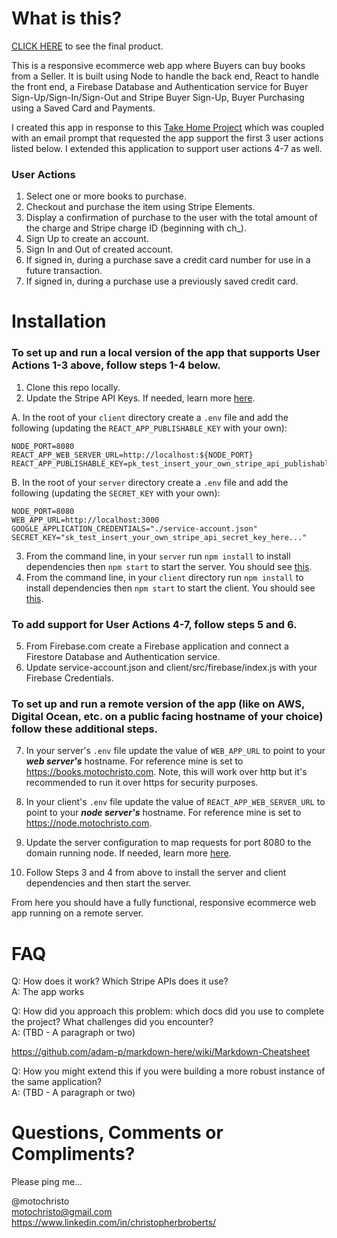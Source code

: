 # What is this?

<a href="https://books.motochristo.com">CLICK HERE</a> to see the final product.

This is a responsive ecommerce web app where Buyers can buy books from a Seller. It is built using Node to handle the back end, React to handle the front end, a Firebase Database and Authentication service for Buyer Sign-Up/Sign-In/Sign-Out and Stripe Buyer Sign-Up, Buyer Purchasing using a Saved Card and Payments.  

I created this app in response to this <a href="https://github.com/mattmitchell6/sa-takehome-project-node">Take Home Project<a/> which was coupled with an email prompt that requested the app support the first 3 user actions listed below. I extended this application to support user actions 4-7 as well.

### User Actions
1. Select one or more books to purchase.
2. Checkout and purchase the item using Stripe Elements.
3. Display a confirmation of purchase to the user with the total amount of the charge and Stripe charge ID (beginning with ch_).
4. Sign Up to create an account.
5. Sign In and Out of created account.
6. If signed in, during a purchase save a credit card number for use in a future transaction.
7. If signed in, during a purchase use a previously saved credit card.

# Installation
  
### To set up and run a local version of the app that supports User Actions 1-3 above, follow steps 1-4 below.

1. Clone this repo locally.
2. Update the Stripe API Keys.  If needed, learn more <a href="https://bit.ly/2V2NAgQ">here</a>.

A. In the root of your `client` directory create a `.env` file and add the following (updating the `REACT_APP_PUBLISHABLE_KEY` with your own): 
```
NODE_PORT=8080
REACT_APP_WEB_SERVER_URL=http://localhost:${NODE_PORT}
REACT_APP_PUBLISHABLE_KEY=pk_test_insert_your_own_stripe_api_publishable_key_here...
```
B. In the root of your `server` directory create a `.env` file and add the following (updating the `SECRET_KEY` with your own): 
```
NODE_PORT=8080
WEB_APP_URL=http://localhost:3000
GOOGLE_APPLICATION_CREDENTIALS="./service-account.json"
SECRET_KEY="sk_test_insert_your_own_stripe_api_secret_key_here..."
```
3. From the command line, in your `server` run `npm install` to install dependencies then `npm start` to start the server. You should see <a href="https://bit.ly/36KeUTY">this</a>.
4. From the command line, in your `client` directory run `npm install` to install dependencies then `npm start` to start the client. You should see <a href="https://bit.ly/3kDjbk0">this</a>.

### To add support for User Actions 4-7, follow steps 5 and 6.

5. From Firebase.com create a Firebase application and connect a Firestore Database and Authentication service.
6. Update service-account.json and client/src/firebase/index.js with your Firebase Credentials.

### To set up and run a remote version of the app (like on AWS, Digital Ocean, etc. on a public facing hostname of your choice) follow these additional steps.

7. In your server's `.env` file update the value of `WEB_APP_URL` to point to your <i><b>web server's</b></i> hostname.  For reference mine is set to https://books.motochristo.com. Note, this will work over http but it's recommended to run it over https for security purposes.

8. In your client's `.env` file update the value of `REACT_APP_WEB_SERVER_URL` to point to your <i><b>node server's</b></i> hostname.  For reference mine is set to https://node.motochristo.com.

9. Update the server configuration to map requests for port 8080 to the domain running node.  If needed, learn more <a href="https://www.twilio.com/blog/react-app-with-node-js-server-proxy">here</a>.

10. Follow Steps 3 and 4 from above to install the server and client dependencies and then start the server.

From here you should have a fully functional, responsive ecommerce web app running on a remote server.

# FAQ

Q: How does it work? Which Stripe APIs does it use? <br />
A: 
The app works 

Q: How did you approach this problem: which docs did you use to complete the project? What challenges did you encounter? <br />
A: (TBD - A paragraph or two)

https://github.com/adam-p/markdown-here/wiki/Markdown-Cheatsheet

Q: How you might extend this if you were building a more robust instance of the same application? <br />
A: (TBD - A paragraph or two)

# Questions, Comments or Compliments?

Please ping me...

@motochristo <br />
motochristo@gmail.com <br />
https://www.linkedin.com/in/christopherbroberts/
